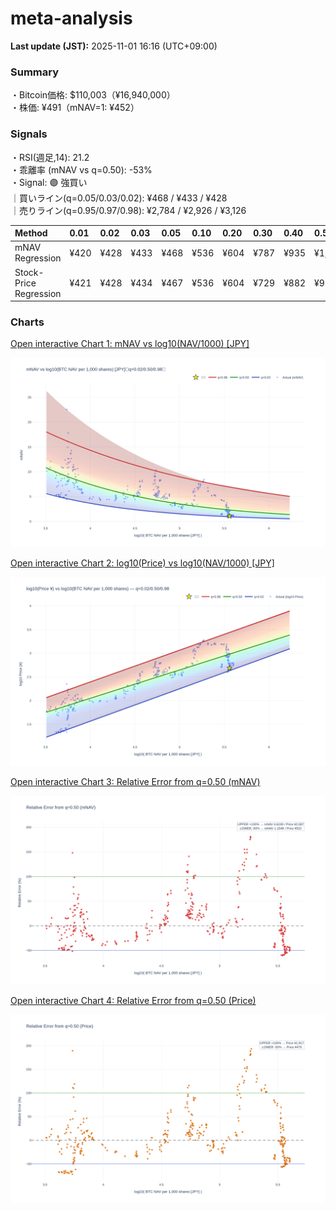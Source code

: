 # meta-analysis


<!--REPORT:START-->
**Last update (JST):** 2025-11-01 16:16 (UTC+09:00)

### Summary
・Bitcoin価格: $110,003（¥16,940,000）  
・株価: ¥491（mNAV=1: ¥452）

### Signals
・RSI(週足,14): 21.2  
・乖離率 (mNAV vs q=0.50): -53%  
・Signal: 🟣 強買い  
｜買いライン(q=0.05/0.03/0.02): ¥468 / ¥433 / ¥428  
｜売りライン(q=0.95/0.97/0.98): ¥2,784 / ¥2,926 / ¥3,126

| Method                 | 0.01   | 0.02   | 0.03   | 0.05   | 0.10   | 0.20   | 0.30   | 0.40   | 0.50   | 0.60   | 0.70   | 0.80   | 0.90   | 0.95   | 0.97   | 0.98   | 0.99   |
|:-----------------------|:-------|:-------|:-------|:-------|:-------|:-------|:-------|:-------|:-------|:-------|:-------|:-------|:-------|:-------|:-------|:-------|:-------|
| mNAV Regression        | ¥420   | ¥428   | ¥433   | ¥468   | ¥536   | ¥604   | ¥787   | ¥935   | ¥1,043 | ¥1,249 | ¥1,410 | ¥1,800 | ¥2,478 | ¥2,784 | ¥2,926 | ¥3,126 | ¥3,130 |
| Stock-Price Regression | ¥421   | ¥428   | ¥434   | ¥467   | ¥536   | ¥604   | ¥729   | ¥882   | ¥958   | ¥1,117 | ¥1,300 | ¥1,729 | ¥2,256 | ¥2,465 | ¥2,582 | ¥2,745 | ¥2,852 |

### Charts
[Open interactive Chart 1: mNAV vs log10(NAV/1000) [JPY]](https://tkzm240.github.io/meta-analysis/fig1.html)

![fig1](assets/fig1.png)

[Open interactive Chart 2: log10(Price) vs log10(NAV/1000) [JPY]](https://tkzm240.github.io/meta-analysis/fig2.html)

![fig2](assets/fig2.png)

[Open interactive Chart 3: Relative Error from q=0.50 (mNAV)](https://tkzm240.github.io/meta-analysis/fig3.html)

![fig3](assets/fig3.png)

[Open interactive Chart 4: Relative Error from q=0.50 (Price)](https://tkzm240.github.io/meta-analysis/fig4.html)

![fig4](assets/fig4.png)
<!--REPORT:END-->
